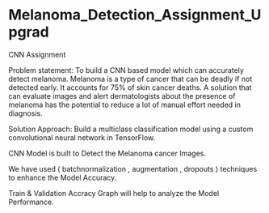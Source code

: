 # Melanoma_Detection_Assignment_Upgrad
CNN Assignment


Problem statement: To build a CNN based model which can accurately detect melanoma. Melanoma is a type of cancer that can be deadly if not detected early. It accounts for 75% of skin cancer deaths. A solution that can evaluate images and alert dermatologists about the presence of melanoma has the potential to reduce a lot of manual effort needed in diagnosis. 

Solution Approach: 
Build a multiclass classification model using a custom convolutional neural network in TensorFlow. 


CNN Model is built to Detect the Melanoma cancer Images.

We have used ( batchnormalization , augmentation , dropouts ) techniques to enhance the Model Accuracy.

Train & Validation Accracy Graph will help to analyze the Model Performance.
